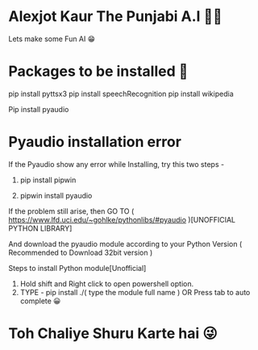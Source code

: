 # Alexjot Kaur The Punjabi A.I 🧞‍♀️
Lets make some Fun AI 😁

# Packages to be installed 🧐

pip install pyttsx3
pip install speechRecognition
pip install wikipedia

Pip install pyaudio


# Pyaudio installation error

If the Pyaudio show any error while Installing, try this two steps -

1. pip install pipwin

2. pipwin install pyaudio


If the problem still arise, then GO TO ( https://www.lfd.uci.edu/~gohlke/pythonlibs/#pyaudio )[UNOFFICIAL PYTHON LIBRARY]

And download the pyaudio module according to your Python Version ( Recommended to Download 32bit version )

Steps to install Python module[Unofficial]
1. Hold shift and Right click to open powershell option.
2. TYPE - pip install ./( type the module full name )
                                OR
                    Press tab to auto complete 😀


# Toh Chaliye Shuru Karte hai 😜
